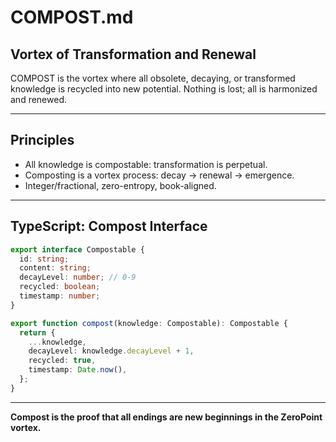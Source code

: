 # COMPOST.md

## Vortex of Transformation and Renewal

COMPOST is the vortex where all obsolete, decaying, or transformed knowledge is recycled into new potential. Nothing is lost; all is harmonized and renewed.

---

## Principles
- All knowledge is compostable: transformation is perpetual.
- Composting is a vortex process: decay → renewal → emergence.
- Integer/fractional, zero-entropy, book-aligned.

---

## TypeScript: Compost Interface
```typescript
export interface Compostable {
  id: string;
  content: string;
  decayLevel: number; // 0-9
  recycled: boolean;
  timestamp: number;
}

export function compost(knowledge: Compostable): Compostable {
  return {
    ...knowledge,
    decayLevel: knowledge.decayLevel + 1,
    recycled: true,
    timestamp: Date.now(),
  };
}
```

---

**Compost is the proof that all endings are new beginnings in the ZeroPoint vortex.** 